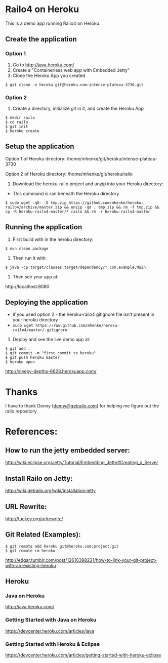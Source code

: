 # Railo4 on Heroku

This is a demo app running Railo4 on Heroku

## Create the application
### Option 1
 1. Go to http://java.heroku.com/
 2. Create a "Containerless web app with Embedded Jetty"
 3. Clone the Heroku App you created

 ```
 $ git clone -o heroku git@heroku.com:intense-plateau-3730.git
 ```

### Option 2 
 1. Create a directory, initialize git in it, and create the Heroku App 

 ```
 $ mkdir railo
 $ cd railo
 $ git init
 $ heroku create
 ```

## Setup the application

  Option 1 of Heroku directory: /home/mhenke/git/heroku/intense-plateau-3730
  
  Option 2 of Heroku directory: /home/mhenke/git/heroku/railo

 1. Download the heroku-railo project and unzip into your Heroku directory:
   - This command is ran beneath the Heroku directory

 ```
 $ sudo wget -qO- -O tmp.zip https://github.com/mhenke/heroku-railo4/archive/master.zip && unzip -qd . tmp.zip && rm -f tmp.zip && cp -R heroku-railo4-master/* railo && rm -r heroku-railo4-master
 ```

## Running the application
 1. First build with in the heroku directory:

 ```
 $ mvn clean package
 ```

 1. Then run it with:
   
 ```
 $ java -cp target/classes:target/dependency/* com.example.Main
 ```
	
 1. Then see your app at:
 
 http://localhost:8080

## Deploying the application
  - if you used option 2 - the heroku-railo4 gitignore file isn't present in your heroku directory
   -  ``` sudo wget https://raw.github.com/mhenke/heroku-railo4/master/.gitignore ```
  1. Deploy and see the live demo app at:
 ```
 $ git add .
 $ git commit -m "first commit to heroku"
 $ git push heroku master
 $ heroku open
 ```

 http://sleepy-depths-6628.herokuapp.com/

# Thanks
  I have to thank Denny (denny@getrailo.com) for helping me figure out the railo repository	

# References:
## How to run the jetty embedded server:
  http://wiki.eclipse.org/Jetty/Tutorial/Embedding_Jetty#Creating_a_Server
## Install Railo on Jetty:
  http://wiki.getrailo.org/wiki/installation:jetty
## URL Rewrite:
  http://tuckey.org/urlrewrite/	
## Git Related (Examples):
```
$ git remote add heroku git@heroku.com:project.git
$ git remote rm heroku
```	
http://edgar.tumblr.com/post/12610398221/how-to-link-your-git-project-with-an-existing-heroku
## Heroku
### Java on Heroku
  http://java.heroku.com/
### Getting Started with Java on Heroku 
  https://devcenter.heroku.com/articles/java
### Getting Started with Heroku & Eclipse
  https://devcenter.heroku.com/articles/getting-started-with-heroku-eclipse
